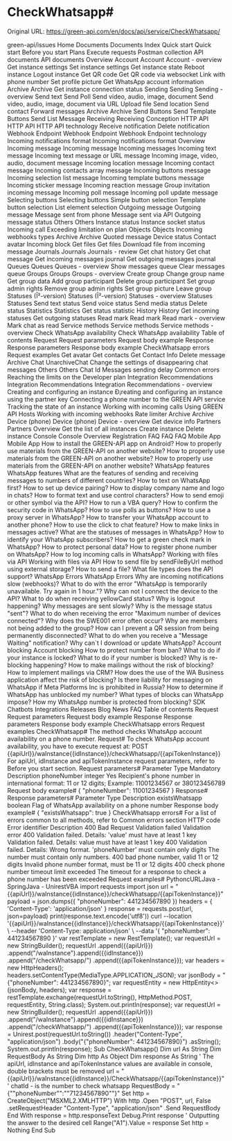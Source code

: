 # CheckWhatsapp#

Original URL: https://green-api.com/en/docs/api/service/CheckWhatsapp/

green-api/issues Home Documents Documents Index Quick start Quick start Before you start Plans Execute requests Postman collection API documents API documents Overview Account Account Account - overview Get instance settings Set instance settings Get instance state Reboot instance Logout instance Get QR code Get QR code via websocket Link with phone number Set profile picture Get WhatsApp account information Archive Archive Get instance connection status Sending Sending Sending - overview Send text Send Poll Send video, audio, image, document Send video, audio, image, document via URL Upload file Send location Send contact Forward messages Archive Archive Send Buttons Send Template Buttons Send List Message Receiving Receiving Conception HTTP API HTTP API HTTP API technology Receive notification Delete notification Webhook Endpoint Webhook Endpoint Webhook Endpoint technology Incoming notifications format Incoming notifications format Overview Incoming message Incoming message Incoming messages Incoming text message Incoming text message or URL message Incoming image, video, audio, document message Incoming location message Incoming contact message Incoming contacts array message Incoming buttons message Incoming selection list message Incoming template buttons message Incoming sticker message Incoming reaction message Group invitation incoming message Incoming poll message Incoming poll update message Selecting buttons Selecting buttons Simple button selection Template button selection List element selection Outgoing message Outgoing message Message sent from phone Message sent via API Outgoing message status Others Others Instance status Instance socket status Incoming call Exceeding limitation on plan Objects Objects Incoming webhooks types Archive Archive Quoted message Device status Contact avatar Incoming block Get files Get files Download file from incoming message Journals Journals Journals - review Get chat history Get chat message Get incoming messages journal Get outgoing messages journal Queues Queues Queues - overview Show messages queue Clear messages queue Groups Groups Groups - overview Create group Change group name Get group data Add group participant Delete group participant Set group admin rights Remove group admin rights Set group picture Leave group Statuses (Î²-version) Statuses (Î²-version) Statuses - overview Statuses Statuses Send text status Send voice status Send media status Delete status Statistics Statistics Get status statistic History History Get incoming statuses Get outgoing statuses Read mark Read mark Read mark - overview Mark chat as read Service methods Service methods Service methods - overview Check WhatsApp availability Check WhatsApp availability Table of contents Request Request parameters Request body example Response Response parameters Response body example CheckWhatsapp errors Request examples Get avatar Get contacts Get Contact Info Delete message Archive Chat UnarchiveChat Change the settings of disappearing chat messages Others Others Chat Id Messages sending delay Common errors Reaching the limits on the Developer plan Integration Recommendations Integration Recommendations Integration Recommendations - overview Creating and configuring an instance Ð¡reating and configuring an instance using the partner key Connecting a phone number to the GREEN API service Tracking the state of an instance Working with incoming calls Using GREEN API Hosts Working with incoming webhooks Rate limiter Archive Archive Device (phone) Device (phone) Device - overview Get device info Partners Partners Overview Get the list of all instances Create instance Delete instance Console Console Overview Registration FAQ FAQ FAQ Mobile App Mobile App How to install the GREEN-API app on Android? How to properly use materials from the GREEN-API on another website? How to properly use materials from the GREEN-API on another website? How to properly use materials from the GREEN-API on another website? WhatsApp features WhatsApp features What are the features of sending and receiving messages to numbers of different countries? How to text on WhatsApp first? How to set up device pairing? How to display company name and logo in chats? How to format text and use control characters? How to send emoji or other symbol via the API? How to run a VBA query? How to confirm the security code in WhatsApp? How to use polls as buttons? How to use a proxy server in WhatsApp? How to transfer your WhatsApp account to another phone? How to use the click to chat feature? How to make links in messages active? What are the statuses of messages in WhatsApp? How to identify your WhatsApp subscribers? How to get a green check mark in WhatsApp? How to protect personal data? How to register phone number on WhatsApp? How to log incoming calls in WhatsApp? Working with files via API Working with files via API How to send file by sendFileByUrl method using external storage? How to send a file? What file types does the API support? WhatsApp Errors WhatsApp Errors Why are incoming notifications slow (webhooks)? What to do with the error "WhatsApp is temporarily unavailable. Try again in 1 hour."? Why can not I connect the device to the API? What to do when receiving yellowCard status? Why is logout happening? Why messages are sent slowly? Why is the message status "sent"? What to do when receiving the error "Maximum number of devices connected"? Why does the SWE001 error often occur? Why are members not being added to the group? How can I prevent a QR session from being permanently disconnected? What to do when you receive a "Message Waiting" notification? Why can`t I download or update WhatsApp? Account blocking Account blocking How to protect number from ban? What to do if your instance is locked? What to do if your number is blocked? Why is re-blocking happening? How to make mailings without the risk of blocking? How to implement mailings via CRM? How does the use of the WA Business application affect the risk of blocking? Is there liability for messaging on WhatsApp if Meta Platforms Inc is prohibited in Russia? How to determine if WhatsApp has unblocked my number? What types of blocks can WhatsApp impose? How my WhatsApp number is protected from blocking? SDK Chatbots Integrations Releases Blog News FAQ Table of contents Request Request parameters Request body example Response Response parameters Response body example CheckWhatsapp errors Request examples CheckWhatsapp# The method checks WhatsApp account availability on a phone number. Request# To check WhatsApp account availability, you have to execute request at: POST {{apiUrl}}/waInstance{{idInstance}}/checkWhatsapp/{{apiTokenInstance}} For apiUrl, idInstance and apiTokenInstance request parameters, refer to Before you start section. Request parameters# Parameter Type Mandatory Description phoneNumber integer Yes Recipient's phone number in international format: 11 or 12 digits; Example: 11001234567 or 380123456789 Request body example# { "phoneNumber": 11001234567 } Response# Response parameters# Parameter Type Description existsWhatsapp boolean Flag of WhatsApp availability on a phone number Response body example# { "existsWhatsapp": true } CheckWhatsapp errors# For a list of errors common to all methods, refer to Common errors section HTTP code Error identifier Description 400 Bad Request Validation failed Validation error 400 Validation failed. Details: 'value' must have at least 1 key Validation failed. Details: value must have at least 1 key 400 Validation failed. Details: Wrong format. 'phoneNumber' must contain only digits The number must contain only numbers. 400 bad phone number, valid 11 or 12 digits Invalid phone number format, must be 11 or 12 digits 400 check phone number timeout limit exceeded The timeout for a response to check a phone number has been exceeded Request examples# PythoncURLJava - SpringJava - UnirestVBA import requests import json url = "{{apiUrl}}/waInstance{{idInstance}}/checkWhatsapp/{{apiTokenInstance}}" payload = json.dumps({ "phoneNumber": 441234567890 }) headers = { 'Content-Type': 'application/json' } response = requests.post(url, json=payload) print(response.text.encode('utf8')) curl --location '{{apiUrl}}/waInstance{{idInstance}}/checkWhatsapp/{{apiTokenInstance}}' \ --header 'Content-Type: application/json' \ --data '{ "phoneNumber": 441234567890 }' var restTemplate = new RestTemplate(); var requestUrl = new StringBuilder(); requestUrl .append({{apiUrl}}) .append("/waInstance").append({{idInstance}}) .append("/checkWhatsapp/") .append({{apiTokenInstance}}); var headers = new HttpHeaders(); headers.setContentType(MediaType.APPLICATION_JSON); var jsonBody = "{\"phoneNumber\": 441234567890}"; var requestEntity = new HttpEntity<>(jsonBody, headers); var response = restTemplate.exchange(requestUrl.toString(), HttpMethod.POST, requestEntity, String.class); System.out.println(response); var requestUrl = new StringBuilder(); requestUrl .append({{apiUrl}}) .append("/waInstance").append({{idInstance}}) .append("/checkWhatsapp/") .append({{apiTokenInstance}}); var response = Unirest.post(requestUrl.toString()) .header("Content-Type", "application/json") .body("{\"phoneNumber\": 441234567890}") .asString(); System.out.println(response); Sub CheckWhatsapp() Dim url As String Dim RequestBody As String Dim http As Object Dim response As String ' The apiUrl, idInstance and apiTokenInstance values are available in console, double brackets must be removed url = "{{apiUrl}}/waInstance{{idInstance}}/CheckWhatsapp/{{apiTokenInstance}}" ' chatId - is the number to check whatsapp RequestBody = "{""phoneNumber"":""71234567890""}" Set http = CreateObject("MSXML2.XMLHTTP") With http .Open "POST", url, False .setRequestHeader "Content-Type", "application/json" .Send RequestBody End With response = http.responseText Debug.Print response ' Outputting the answer to the desired cell Range("A1").Value = response Set http = Nothing End Sub
